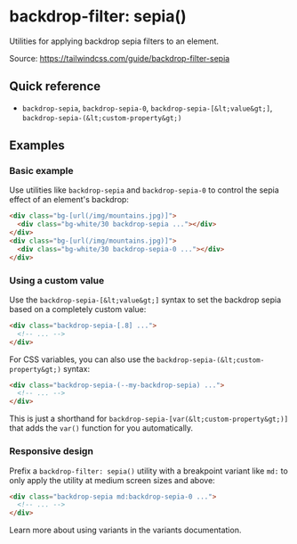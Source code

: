 # backdrop-filter: sepia()

Utilities for applying backdrop sepia filters to an element.

Source: https://tailwindcss.com/guide/backdrop-filter-sepia

## Quick reference

- `backdrop-sepia`, `backdrop-sepia-0`, `backdrop-sepia-[&lt;value&gt;]`, `backdrop-sepia-(&lt;custom-property&gt;)`

## Examples

### Basic example

Use utilities like `backdrop-sepia` and `backdrop-sepia-0` to control the sepia effect of an element's backdrop:

```html
<div class="bg-[url(/img/mountains.jpg)]">
  <div class="bg-white/30 backdrop-sepia ..."></div>
</div>
<div class="bg-[url(/img/mountains.jpg)]">
  <div class="bg-white/30 backdrop-sepia-0 ..."></div>
</div>
```

### Using a custom value

Use the `backdrop-sepia-[&lt;value&gt;]` syntax to set the backdrop sepia based on a completely custom value:

```html
<div class="backdrop-sepia-[.8] ...">
  <!-- ... -->
</div>
```

For CSS variables, you can also use the `backdrop-sepia-(&lt;custom-property&gt;)` syntax:

```html
<div class="backdrop-sepia-(--my-backdrop-sepia) ...">
  <!-- ... -->
</div>
```

This is just a shorthand for `backdrop-sepia-[var(&lt;custom-property&gt;)]` that adds the `var()` function for you automatically.

### Responsive design

Prefix a `backdrop-filter: sepia()` utility with a breakpoint variant like `md:` to only apply the utility at medium screen sizes and above:

```html
<div class="backdrop-sepia md:backdrop-sepia-0 ...">
  <!-- ... -->
</div>
```

Learn more about using variants in the variants documentation.
